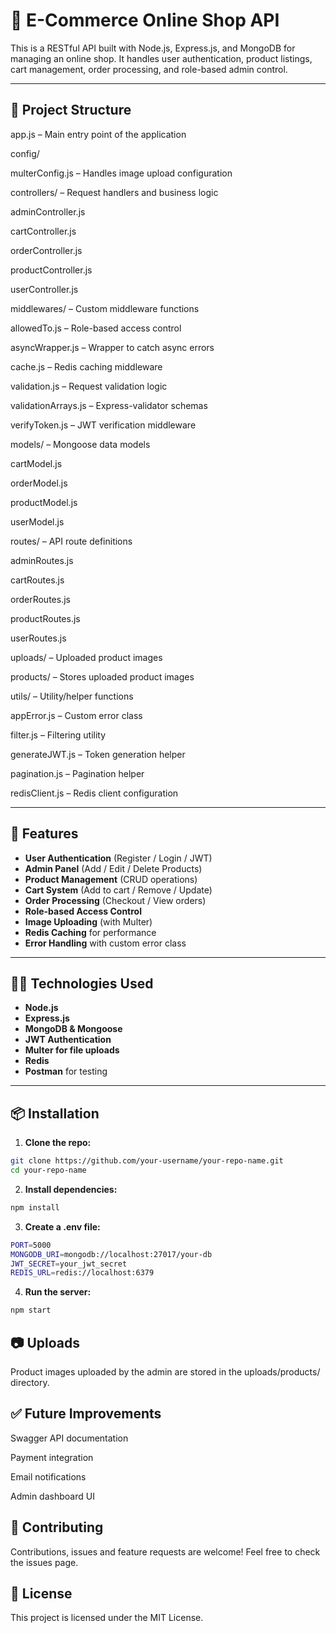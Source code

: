 # 🛒 E-Commerce Online Shop API

This is a RESTful API built with Node.js, Express.js, and MongoDB for managing an online shop. It handles user authentication, product listings, cart management, order processing, and role-based admin control.

---

## 📁 Project Structure

app.js – Main entry point of the application

config/

multerConfig.js – Handles image upload configuration

controllers/ – Request handlers and business logic

adminController.js

cartController.js

orderController.js

productController.js

userController.js

middlewares/ – Custom middleware functions

allowedTo.js – Role-based access control

asyncWrapper.js – Wrapper to catch async errors

cache.js – Redis caching middleware

validation.js – Request validation logic

validationArrays.js – Express-validator schemas

verifyToken.js – JWT verification middleware

models/ – Mongoose data models

cartModel.js

orderModel.js

productModel.js

userModel.js

routes/ – API route definitions

adminRoutes.js

cartRoutes.js

orderRoutes.js

productRoutes.js

userRoutes.js

uploads/ – Uploaded product images

products/ – Stores uploaded product images

utils/ – Utility/helper functions

appError.js – Custom error class

filter.js – Filtering utility

generateJWT.js – Token generation helper

pagination.js – Pagination helper

redisClient.js – Redis client configuration


---

## 🚀 Features

- **User Authentication** (Register / Login / JWT)
- **Admin Panel** (Add / Edit / Delete Products)
- **Product Management** (CRUD operations)
- **Cart System** (Add to cart / Remove / Update)
- **Order Processing** (Checkout / View orders)
- **Role-based Access Control**
- **Image Uploading** (with Multer)
- **Redis Caching** for performance
- **Error Handling** with custom error class

---

## 🧑‍💻 Technologies Used

- **Node.js**
- **Express.js**
- **MongoDB & Mongoose**
- **JWT Authentication**
- **Multer for file uploads**
- **Redis**
- **Postman** for testing

---

## 📦 Installation

1. **Clone the repo:**

```bash
git clone https://github.com/your-username/your-repo-name.git
cd your-repo-name
```

2. **Install dependencies:**

```bash
npm install
```

3. **Create a .env file:**

```bash
PORT=5000
MONGODB_URI=mongodb://localhost:27017/your-db
JWT_SECRET=your_jwt_secret
REDIS_URL=redis://localhost:6379
```

4. **Run the server:**

```bash
npm start
```

## 📷 Uploads
Product images uploaded by the admin are stored in the uploads/products/ directory.

## ✅ Future Improvements
Swagger API documentation

Payment integration

Email notifications

Admin dashboard UI

## 🤝 Contributing
Contributions, issues and feature requests are welcome!
Feel free to check the issues page.

## 📄 License
This project is licensed under the MIT License.
